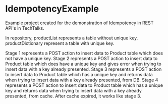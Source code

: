 # IdempotencyExample

Example project created for the demonstration of Idempotency in REST API's in TechTalks.

In repository, productList represents a table without unique key. productDictionary represent a table with unique key.  

Stage 1 represents a POST action to insert data to Product table which does not have a unique key.
Stage 2 represents a POST action to insert data to Product table which does have a unique key and gives error when trying to insert data with a key already presented.
Stage 3 represents a POST action to insert data to Product table which has a unique key and returns data when trying to insert data with a key already presented, from DB.
Stage 4 represents a POST action to insert data to Product table which has a unique key and returns data when trying to insert data with a key already presented, from cache. After cache expired, it works like stage 3.  
